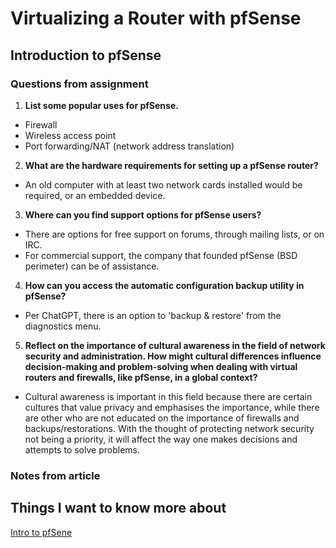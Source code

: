 # Virtualizing a Router with pfSense

## Introduction to pfSense

### Questions from assignment
1. **List some popular uses for pfSense.**
- Firewall
- Wireless access point
- Port forwarding/NAT (network address translation)

2. **What are the hardware requirements for setting up a pfSense router?**
- An old computer with at least two network cards installed would be required, or an embedded device.

3. **Where can you find support options for pfSense users?**
- There are options for free support on forums, through mailing lists, or on IRC.
- For commercial support, the company that founded pfSense (BSD perimeter) can be of assistance.

4. **How can you access the automatic configuration backup utility in pfSense?**
- Per ChatGPT, there is an option to 'backup & restore' from the diagnostics menu.

5. **Reflect on the importance of cultural awareness in the field of network security and administration. How might cultural differences influence decision-making and problem-solving when dealing with virtual routers and firewalls, like pfSense, in a global context?**
- Cultural awareness is important in this field because there are certain cultures that value privacy and emphasises the importance, while there are other who are not educated on the importance of firewalls and backups/restorations. With the thought of protecting network security not being a priority, it will affect the way one makes decisions and attempts to solve problems.

### Notes from article

## Things I want to know more about 

[Intro to pfSene](https://turbofuture.com/computers/Introduction-to-pfSense-An-Open-Source-Firewall-and-Router-Platform)
